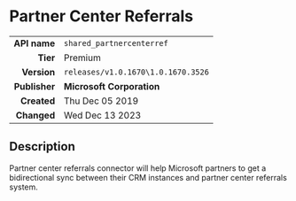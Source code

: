 # Partner Center Referrals
| | |
|-:|-|
|**API name**|`shared_partnercenterref`|
|**Tier**|Premium|
|**Version**|`releases/v1.0.1670\1.0.1670.3526`|
|**Publisher**|**Microsoft Corporation**|
|**Created**|Thu Dec 05 2019|
|**Changed**|Wed Dec 13 2023|

## Description
Partner center referrals connector will help Microsoft partners to get a bidirectional sync between their CRM instances and partner center referrals system.
